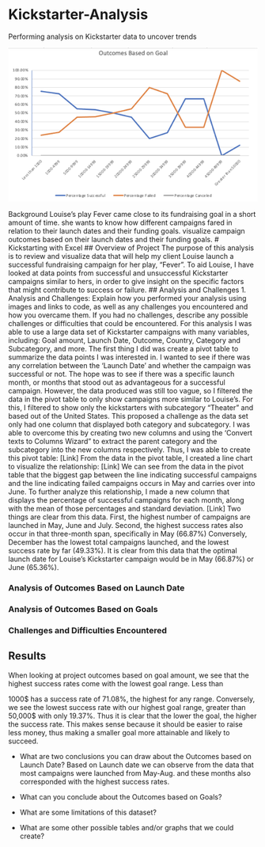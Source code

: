 # Kickstarter-Analysis
Performing analysis on Kickstarter data to uncover trends 

<p align="center"

![alttext](https://github.com/sd2wiebe/Kickstarter-Analysis/blob/main/Outcomes_vs_Goals.png)

</p>
Background
Louise’s play Fever came close to its fundraising goal in a short amount of time. 
she wants to know how different campaigns fared in relation to their launch dates and their funding goals. 
visualize campaign outcomes based on their launch dates and their funding goals. 
# Kickstarting with Excel
## Overview of Project
The purpose of this analysis is to review and visualize data that will help my client Louise launch a successful fundraising campaign for her play, “Fever”. To aid Louise, I have looked at data points from successful and unsuccessful Kickstarter campaigns similar to hers, in order to give insight on the specific factors that might contribute to success or failure.
## Analysis and Challenges
1.	Analysis and Challenges: Explain how you performed your analysis using images and links to code, as well as any challenges you encountered and how you overcame them. If you had no challenges, describe any possible challenges or difficulties that could be encountered.
For this analysis I was able to use a large data set of Kickstarter campaigns with many variables, including: Goal amount, Launch Date, Outcome, Country, Category and Subcategory, and more.
The first thing I did was create a pivot table to summarize the data points I was interested in. I wanted to see if there was any correlation between the ‘Launch Date’ and whether the campaign was successful or not. The hope was to see if there was a specific launch month, or months that stood out as advantageous for a successful campaign. However, the data produced was still too vague, so I filtered the data in the pivot table to only show campaigns more similar to Louise’s. For this, I filtered to show only the kickstarters with subcategory “Theater” and based out of the United States. This proposed a challenge as the data set only had one column that displayed both category and subcategory. I was able to overcome this by creating two new columns and using the ‘Convert texts to Columns Wizard” to extract the parent category and the subcategory into the new columns respectively. Thus, I was able to create this pivot table:
[Link]
From the data in the pivot table, I created a line chart to visualize the relationship:
[Link]
We can see from the data in the pivot table that the biggest gap between the line indicating successful campaigns and the line indicating failed campaigns occurs in May and carries over into June. To further analyze this relationship, I made a new column that displays the percentage of successful campaigns for each month, along with the mean of those percentages and standard deviation.
[Link]
Two things are clear from this data. First, the highest number of campaigns are launched in May, June and July. Second, the highest success rates also occur in that three-month span, specifically in May (66.87%)
Conversely, December has the lowest total campaigns launched, and the lowest success rate by far (49.33%).
It is clear from this data that the optimal launch date for Louise’s Kickstarter campaign would be in May (66.87%) or June (65.36%).









### Analysis of Outcomes Based on Launch Date

### Analysis of Outcomes Based on Goals

### Challenges and Difficulties Encountered

## Results
When looking at project outcomes based on goal amount, we see that the highest success rates come with the lowest goal range. Less than 
 

1000$ has a success rate of 71.08%, the highest for any range. Conversely, we see the lowest success rate with our highest goal range, greater than 50,000$ with only 19.37%. 
Thus it is clear that the lower the goal, the higher the success rate. This makes sense because it should be easier to raise less money, thus making a smaller goal more attainable and likely to succeed.
- What are two conclusions you can draw about the Outcomes based on Launch Date?
Based on Launch date we can observe from the data that most campaigns were launched from May-Aug. and these months also corresponded with the highest success rates.



- What can you conclude about the Outcomes based on Goals?

- What are some limitations of this dataset?

- What are some other possible tables and/or graphs that we could create?

